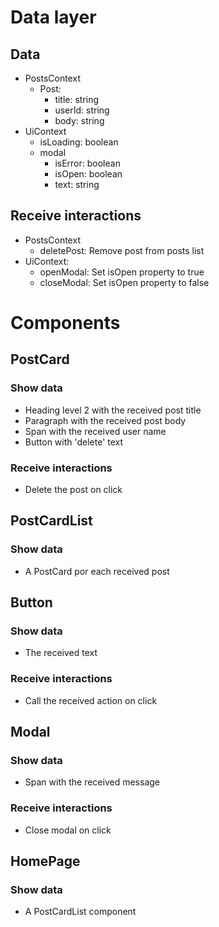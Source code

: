 # Data layer

## Data

- PostsContext
  - Post:
    - title: string
    - userId: string
    - body: string
- UiContext
  - isLoading: boolean
  - modal
    - isError: boolean
    - isOpen: boolean
    - text: string

## Receive interactions

- PostsContext
  - deletePost: Remove post from posts list
- UiContext:
  - openModal: Set isOpen property to true
  - closeModal: Set isOpen property to false

# Components

## PostCard

### Show data

- Heading level 2 with the received post title
- Paragraph with the received post body
- Span with the received user name
- Button with 'delete' text

### Receive interactions

- Delete the post on click

## PostCardList

### Show data

- A PostCard por each received post

## Button

### Show data

- The received text

### Receive interactions

- Call the received action on click

## Modal

### Show data

- Span with the received message

### Receive interactions

- Close modal on click

## HomePage

### Show data

- A PostCardList component
